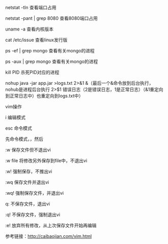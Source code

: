 netstat -tln 查看端口占用

netstat -pant | grep 8080 查看8080端口占用

uname -a 查看内核版本

cat /etc/issue 查看linux发行版

ps -ef | grep mongo 查看有关mongo的进程

ps -aux | grep mongo  查看有关mongo的进程

kill PID 杀死PID对应的进程

nohup java -jar app.jar >logs.txt 2>&1 &（最后一个&命令放到后台执行，nohub是进程后台执行   2>$1 错误日志（2是错误日志，1是正常日志）（&1重定向到正常日志中）也重定向到logs.txt中）

vim操作

i 编辑模式

esc 命令模式

先命令模式，，然后

:w 保存文件但不退出vi

:w file 将修改另外保存到file中，不退出vi

:w! 强制保存，不推出vi

:wq 保存文件并退出vi

:wq! 强制保存文件，并退出vi

q: 不保存文件，退出vi

:q! 不保存文件，强制退出vi

:e! 放弃所有修改，从上次保存文件开始再编辑


参考链接：http://caibaojian.com/vim.html